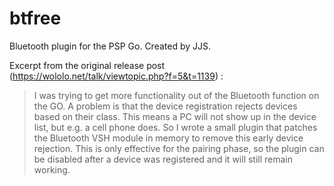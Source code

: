 # btfree
Bluetooth plugin for the PSP Go. Created by JJS.

Excerpt from the original release post (https://wololo.net/talk/viewtopic.php?f=5&t=1139) :

<blockquote>
I was trying to get more functionality out of the Bluetooth function on the GO. A problem is that the device registration rejects devices based on their class. This means a PC will not show up in the device list, but e.g. a cell phone does. So I wrote a small plugin that patches the Bluetooth VSH module in memory to remove this early device rejection. This is only effective for the pairing phase, so the plugin can be disabled after a device was registered and it will still remain working.
</blockquote>
